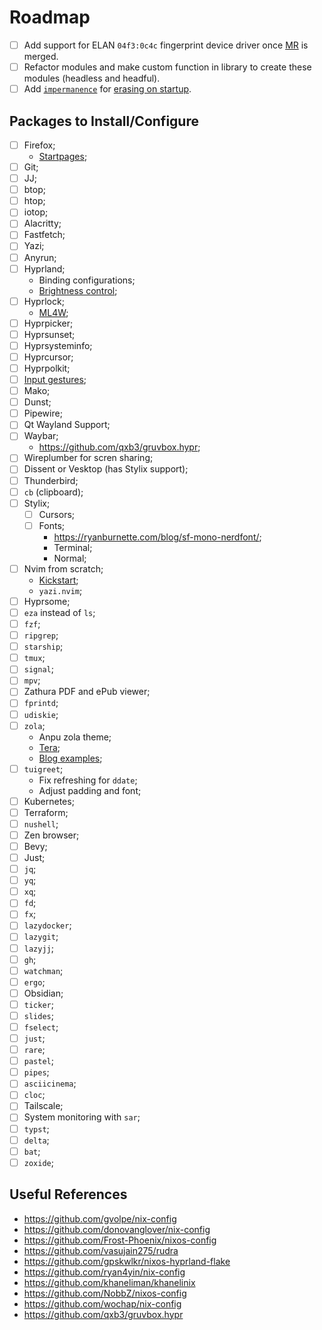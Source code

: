 # Roadmap

- [ ] Add support for ELAN `04f3:0c4c` fingerprint device driver once
      [MR](https://gitlab.freedesktop.org/libfprint/libfprint/-/merge_requests/330/)
      is merged.
- [ ] Refactor modules and make custom function in library to create these
      modules (headless and headful).
- [ ] Add [`impermanence`](https://github.com/nix-community/impermanence) for
      [erasing on startup](https://grahamc.com/blog/erase-your-darlings/).

## Packages to Install/Configure

- [ ] Firefox;
  - [Startpages](https://github.com/PrimaMateria/startpages);
- [ ] Git;
- [ ] JJ;
- [ ] btop;
- [ ] htop;
- [ ] iotop;
- [ ] Alacritty;
- [ ] Fastfetch;
- [ ] Yazi;
- [ ] Anyrun;
- [ ] Hyprland;
  - Binding configurations;
  - [Brightness control](https://wiki.archlinux.org/title/Keyboard_backlight);
- [ ] Hyprlock;
  - [ML4W](https://github.com/mylinuxforwork/dotfiles);
- [ ] Hyprpicker;
- [ ] Hyprsunset;
- [ ] Hyprsysteminfo;
- [ ] Hyprcursor;
- [ ] Hyprpolkit;
- [ ] [Input gestures](https://www.reddit.com/r/hyprland/comments/12qjea7/additional_gestures/);
- [ ] Mako;
- [ ] Dunst;
- [ ] Pipewire;
- [ ] Qt Wayland Support;
- [ ] Waybar;
  - https://github.com/qxb3/gruvbox.hypr;
- [ ] Wireplumber for scren sharing;
- [ ] Dissent or Vesktop (has Stylix support);
- [ ] Thunderbird;
- [ ] `cb` (clipboard);
- [ ] Stylix;
  - [ ] Cursors;
  - [ ] Fonts;
    - https://ryanburnette.com/blog/sf-mono-nerdfont/;
    - Terminal;
    - Normal;
- [ ] Nvim from scratch;
  - [Kickstart](https://github.com/dam9000/kickstart-modular.nvim);
  - `yazi.nvim`;
- [ ] Hyprsome;
- [ ] `eza` instead of `ls`;
- [ ] `fzf`;
- [ ] `ripgrep`;
- [ ] `starship`;
- [ ] `tmux`;
- [ ] `signal`;
- [ ] `mpv`;
- [ ] Zathura PDF and ePub viewer;
- [ ] `fprintd`;
- [ ] `udiskie`;
- [ ] `zola`;
  - Anpu zola theme;
  - [Tera](https://keats.github.io/tera/docs/#advanced-usage);
  - [Blog examples](https://primamateria.github.io/blog/);
- [ ] `tuigreet`;
  - Fix refreshing for `ddate`;
  - Adjust padding and font;
- [ ] Kubernetes;
- [ ] Terraform;
- [ ] `nushell`;
- [ ] Zen browser;
- [ ] Bevy;
- [ ] Just;
- [ ] `jq`;
- [ ] `yq`;
- [ ] `xq`;
- [ ] `fd`;
- [ ] `fx`;
- [ ] `lazydocker`;
- [ ] `lazygit`;
- [ ] `lazyjj`;
- [ ] `gh`;
- [ ] `watchman`;
- [ ] `ergo`;
- [ ] Obsidian;
- [ ] `ticker`;
- [ ] `slides`;
- [ ] `fselect`;
- [ ] `just`;
- [ ] `rare`;
- [ ] `pastel`;
- [ ] `pipes`;
- [ ] `asciicinema`;
- [ ] `cloc`;
- [ ] Tailscale;
- [ ] System monitoring with `sar`;
- [ ] `typst`;
- [ ] `delta`;
- [ ] `bat`;
- [ ] `zoxide`;

## Useful References

- https://github.com/gvolpe/nix-config
- https://github.com/donovanglover/nix-config
- https://github.com/Frost-Phoenix/nixos-config
- https://github.com/vasujain275/rudra
- https://github.com/gpskwlkr/nixos-hyprland-flake
- https://github.com/ryan4yin/nix-config
- https://github.com/khaneliman/khanelinix
- https://github.com/NobbZ/nixos-config
- https://github.com/wochap/nix-config
- https://github.com/qxb3/gruvbox.hypr
